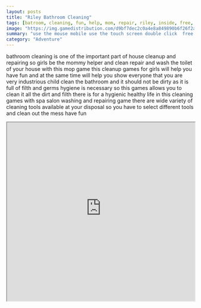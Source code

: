 ```yaml
---
layout: posts
title: "Riley Bathroom Cleaning"
tags: [batroom, cleaning, fun, help, mom, repair, riley, inside, free, online, games, oyna, game, free, games, play, play, games]
image: "https://img.gamedistribution.com/d9bf7dec2c0a4e8a849890b6f26f2aac.jpg"
summary: "use the mouse mobile use the touch screen double click  free online games oyna game free games play play games"
category: "Adventure"
---
```


bathroom cleaning is one of the important part of house cleanup and repairing so girls be the mommy helper and clean repair and wash the toilet of your house with this mop game this cleanup games for girls will help you have fun and at the same time will help you show everyone that you are very industrious child clean the bathroom and it should not be dirty as it is full of filth and germs hygiene is necessary so this games allows you to clean it all the dirt and filth there is for a hygienic healthy life in this cleaning games with spa salon washing and repairing game there are wide variety of cleaning tools available at your disposal so you have to select different tools and clean out the mess have fun

<iframe width="100%" height="480px;" src="https://html5.gamedistribution.com/d9bf7dec2c0a4e8a849890b6f26f2aac/"></iframe>